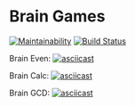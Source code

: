 # Brain Games

[![Maintainability](https://api.codeclimate.com/v1/badges/a99a88d28ad37a79dbf6/maintainability)](https://codeclimate.com/github/codeclimate/codeclimate/maintainability)
[![Build Status](https://travis-ci.org/iselldonuts/python-project-lvl1.svg?branch=master)](https://travis-ci.org/iselldonuts/python-project-lvl1)

Brain Even:
[![asciicast](https://asciinema.org/a/EHBeEEJsJN7jED5N2ZJqg0ouT.svg)](https://asciinema.org/a/EHBeEEJsJN7jED5N2ZJqg0ouT)

Brain Calc:
[![asciicast](https://asciinema.org/a/jKOVLQjG1A3xK1t2qeFzAM65K.svg)](https://asciinema.org/a/jKOVLQjG1A3xK1t2qeFzAM65K)

Brain GCD:
[![asciicast](https://asciinema.org/a/yMZfwxU2G3zigMtAvd5dTGjq8.svg)](https://asciinema.org/a/yMZfwxU2G3zigMtAvd5dTGjq8)